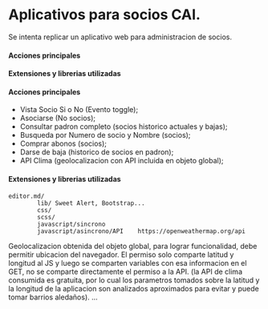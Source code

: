 # Aplicativos para socios CAI.
Se intenta replicar un aplicativo web para administracion de socios.
#### Acciones principales
#### Extensiones y librerias utilizadas


#### Acciones principales

- Vista Socio Si o No (Evento toggle);
- Asociarse (No socios);
- Consultar padron completo (socios historico actuales y bajas);
- Busqueda por Numero de socio y Nombre (socios);
- Comprar abonos (socios);
- Darse de baja (historico de socios en padron);
- API Clima (geolocalizacion con API incluida en objeto global);

#### Extensiones y librerias utilizadas

    editor.md/
            lib/ Sweet Alert, Bootstrap...
            css/ 
            scss/
			javascript/sincrono
			javascript/asincrono/API	https://openweathermap.org/api
Geolocalizacion obtenida del objeto global, para lograr funcionalidad, debe permitir ubicacion del navegador. El permiso solo comparte latitud y longitud al JS y luego se comparten variables con esa informacion en el GET, no se comparte directamente el permiso a la API. (la API de clima consumida es gratuita, por lo cual los parametros tomados sobre la latitud y la longitud de la aplicacion son analizados aproximados para evitar y puede tomar barrios aledaños).
			...
